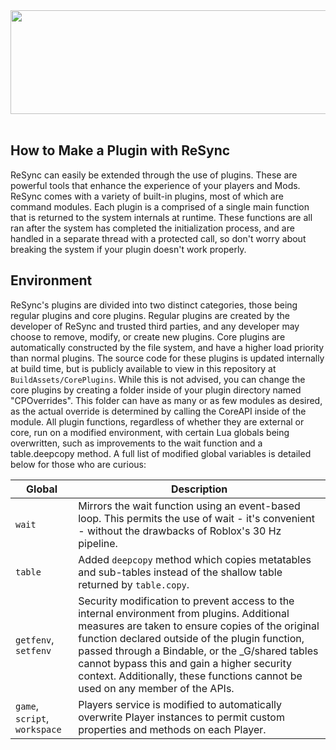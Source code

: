 <div align=center><img src="https://github.com/user-attachments/assets/15709da5-f509-4c96-963d-8cce51372a5e" height="166" width="589"></div><br>

How to Make a Plugin with ReSync
-
ReSync can easily be extended through the use of plugins. These are powerful tools that enhance the experience of your players and Mods. ReSync comes with a variety of built-in plugins, most of which are command modules. Each plugin is a comprised of a single main function that is returned to the system internals at runtime. These functions are all ran after the system has completed the initialization process, and are handled in a separate thread with a protected call, so don't worry about breaking the system if your plugin doesn't work properly.

Environment
-
ReSync's plugins are divided into two distinct categories, those being regular plugins and core plugins. Regular plugins are created by the developer of ReSync and trusted third parties, and any developer may choose to remove, modify, or create new plugins. Core plugins are automatically constructed by the file system, and have a higher load priority than normal plugins. The source code for these plugins is updated internally at build time, but is publicly available to view in this repository at ``BuildAssets/CorePlugins``. While this is not advised, you can change the core plugins by creating a folder inside of your plugin directory named "CPOverrides". This folder can have as many or as few modules as desired, as the actual override is determined by calling the CoreAPI inside of the module. All plugin functions, regardless of whether they are external or core, run on a modified environment, with certain Lua globals being overwritten, such as improvements to the wait function and a table.deepcopy method. A full list of modified global variables is detailed below for those who are curious:

| Global | Description |
| ------ | ----------- |
| ``wait`` | Mirrors the wait function using an event-based loop. This permits the use of wait - it's convenient - without the drawbacks of Roblox's 30 Hz pipeline.
| ``table`` | Added ``deepcopy`` method which copies metatables and sub-tables instead of the shallow table returned by ``table.copy``.
| ``getfenv``, ``setfenv`` | Security modification to prevent access to the internal environment from plugins. Additional measures are taken to ensure copies of the original function declared outside of the plugin function, passed through a Bindable, or the _G/shared tables cannot bypass this and gain a higher security context. Additionally, these functions cannot be used on any member of the APIs.
| ``game``, ``script``, ``workspace`` | Players service is modified to automatically overwrite Player instances to permit custom properties and methods on each Player.
